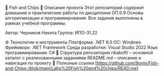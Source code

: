 🎣 Fish and Chips
📘 Описание проекта
Этот репозиторий содержит домашние и практические работы по дисциплине ОП.0.9 Основы алгоритмизации и программирования. Все задания выполнены в рамках учебной программы.

Автор: Черников Никита
Группа: ИПО-31.22

⚙️ Технологии и инструменты
Платформа: .NET 8.0
ОС: Windows
Фреймворк: .NET Framework
Среда разработки: Visual Studio 2022
Язык программирования: C#
📂 Структура репозитория
ribakoff/ – основной каталог с реализованными заданиями
README.md – описание и навигация по проекту
🔗 Полезные ссылки
[https://github.com/9onin/Fish-and-Chips-/blob/main/Labs%20Fish%20and%20chips/READ.me]
